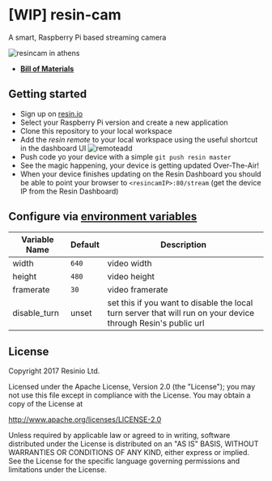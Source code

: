 # [WIP] resin-cam
A smart, Raspberry Pi based streaming camera

![resincam in athens](https://github.com/resin-io-playground/resin-cam/raw/master/designs/resincam.JPG)

- **[Bill of Materials](https://github.com/resin-io-playground/resin-cam/blob/master/BoM.md)**

## Getting started

- Sign up on [resin.io](https://dashboard.resin.io/signup)
- Select your Raspberry Pi version and create a new application
- Clone this repository to your local workspace
- Add the _resin remote_ to your local workspace using the useful shortcut in the dashboard UI ![remoteadd](https://raw.githubusercontent.com/resin-io-playground/boombeastic/master/docs/gitresinremote.png)
- Push code yo your device with a simple `git push resin master`
- See the magic happening, your device is getting updated Over-The-Air!
- When your device finishes updating on the Resin Dashboard you should be able to point your browser to `<resincamIP>:80/stream` (get the device IP from the Resin Dashboard)

## Configure via [environment variables](https://docs.resin.io/management/env-vars/)
Variable Name | Default | Description
------------ | ------------- | -------------
width | `640` | video width
height | `480` | video height
framerate | `30` | video framerate
disable_turn | unset | set this if you want to disable the local turn server that will run on your device through Resin's public url

## License

Copyright 2017 Resinio Ltd.

Licensed under the Apache License, Version 2.0 (the "License"); you may not use this file except in compliance with the License. You may obtain a copy of the License at

<http://www.apache.org/licenses/LICENSE-2.0>

Unless required by applicable law or agreed to in writing, software distributed under the License is distributed on an "AS IS" BASIS, WITHOUT WARRANTIES OR CONDITIONS OF ANY KIND, either express or implied. See the License for the specific language governing permissions and limitations under the License.
